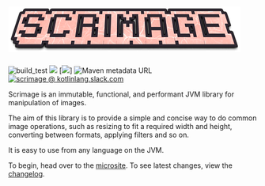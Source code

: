 ![logo](docs/logo.png)
=======

![build_test](https://github.com/sksamuel/scrimage/workflows/build_test/badge.svg)
[<img src="https://img.shields.io/maven-central/v/com.sksamuel.scrimage/scrimage-core.svg?label=latest%20release"/>](http://search.maven.org/#search%7Cga%7C1%7Ca%3A%22scrimage-core)
[<img src="https://img.shields.io/nexus/s/https/s01.oss.sonatype.org/com.sksamuel.scrimage/scrimage-core.svg?label=latest%20snapshot"/>]
![Maven metadata URL](https://img.shields.io/maven-metadata/v?metadataUrl=https%3A%2F%2Fcentral.sonatype.com%2Frepository%2Fmaven-snapshots%2Fcom%2Fsksamuel%2Fscrimage%2Fscrimage-core%2Fmaven-metadata.xml&strategy=highestVersion&label=latest-snapshot)
[![scrimage @ kotlinlang.slack.com](https://img.shields.io/static/v1?label=slack&message=scrimage&color=yellow&logo=slack)](https://kotlinlang.slack.com/archives/C01CEL2JCQJ)


Scrimage is an immutable, functional, and performant JVM library for manipulation of images.

The aim of this library is to provide a simple and concise way to do common image operations, such as resizing to fit
 a required width and height, converting between formats, applying filters and so on.

It is easy to use from any language on the JVM.

To begin, head over to the [microsite](https://sksamuel.github.io/scrimage).
To see latest changes, view the [changelog](https://sksamuel.github.io/scrimage/changelog/).
